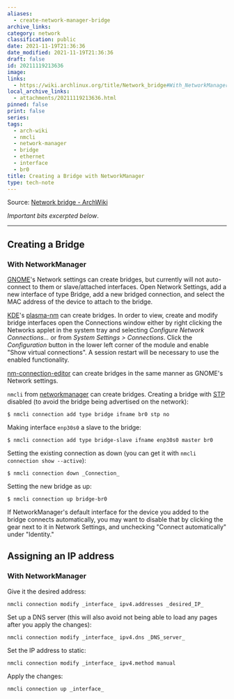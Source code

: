 ```yaml
---
aliases:
  - create-network-manager-bridge
archive_links: 
category: network
classification: public
date: 2021-11-19T21:36:36
date_modified: 2021-11-19T21:36:36
draft: false
id: 20211119213636
image: 
links:
  - https://wiki.archlinux.org/title/Network_bridge#With_NetworkManager
local_archive_links:
  - attachments/20211119213636.html
pinned: false
print: false
series: 
tags:
  - arch-wiki
  - nmcli
  - network-manager
  - bridge
  - ethernet
  - interface
  - br0
title: Creating a Bridge with NetworkManager
type: tech-note
---
```


Source: [Network bridge - ArchWiki](https://wiki.archlinux.org/title/Network_bridge#With_NetworkManager)

_Important bits excerpted below_.

---

## Creating a Bridge

### With NetworkManager

[GNOME](https://wiki.archlinux.org/title/GNOME "GNOME")'s Network settings can create bridges, but currently will not auto-connect to them or slave/attached interfaces. Open Network Settings, add a new interface of type Bridge, add a new bridged connection, and select the MAC address of the device to attach to the bridge.

[KDE](https://wiki.archlinux.org/title/KDE "KDE")'s [plasma-nm](https://archlinux.org/packages/?name=plasma-nm) can create bridges. In order to view, create and modify bridge interfaces open the Connections window either by right clicking the Networks applet in the system tray and selecting _Configure Network Connections..._ or from _System Settings &gt; Connections_. Click the _Configuration_ button in the lower left corner of the module and enable "Show virtual connections". A session restart will be necessary to use the enabled functionality.

[nm-connection-editor](https://archlinux.org/packages/?name=nm-connection-editor) can create bridges in the same manner as GNOME's Network settings.

`nmcli` from [networkmanager](https://archlinux.org/packages/?name=networkmanager) can create bridges. Creating a bridge with [STP](https://en.wikipedia.org/wiki/Spanning_Tree_Protocol "wikipedia:Spanning Tree Protocol") disabled (to avoid the bridge being advertised on the network):

    $ nmcli connection add type bridge ifname br0 stp no

Making interface `enp30s0` a slave to the bridge:

    $ nmcli connection add type bridge-slave ifname enp30s0 master br0

Setting the existing connection as down (you can get it with `nmcli connection show --active`):

    $ nmcli connection down _Connection_

Setting the new bridge as up:

    $ nmcli connection up bridge-br0

If NetworkManager's default interface for the device you added to the bridge connects automatically, you may want to disable that by clicking the gear next to it in Network Settings, and unchecking "Connect automatically" under "Identity."

## Assigning an IP address

### With NetworkManager

Give it the desired address:

    nmcli connection modify _interface_ ipv4.addresses _desired_IP_

Set up a DNS server (this will also avoid not being able to load any pages after you apply the changes):

    nmcli connection modify _interface_ ipv4.dns _DNS_server_

Set the IP address to static:

    nmcli connection modify _interface_ ipv4.method manual

Apply the changes:

    nmcli connection up _interface_
